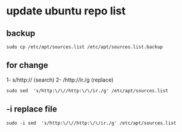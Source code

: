 # update ubuntu repo list 

## backup
```
sudo cp /etc/apt/sources.list /etc/apt/sources.list.backup
```

## for change 
1- s/http:\/\/ (search)
2- /http:\/\/ir./g (replace)
```
sudo sed  's/http:\/\//http:\/\/ir./g' /etc/apt/sources.list
```
## -i replace file
```
sudo -i sed  's/http:\/\//http:\/\/ir./g' /etc/apt/sources.list
```